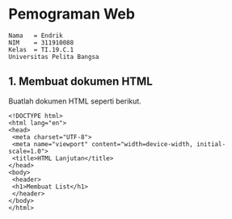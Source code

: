 # Pemograman Web
~~~
Nama   = Endrik
NIM    = 311910088
Kelas  = TI.19.C.1
Universitas Pelita Bangsa
~~~
## 1. Membuat dokumen HTML
Buatlah dokumen HTML seperti berikut.
~~~
<!DOCTYPE html>
<html lang="en">
<head>
 <meta charset="UTF-8">
 <meta name="viewport" content="width=device-width, initial-scale=1.0">
 <title>HTML Lanjutan</title>
</head>
<body>
 <header>
 <h1>Membuat List</h1>
 </header>
</body>
</html>
~~~

